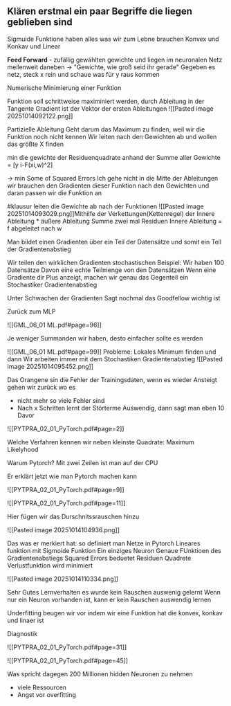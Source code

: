 ## Klären erstmal ein paar Begriffe die liegen geblieben sind

Sigmuide Funktione haben alles was wir zum Lebne brauchen
Konvex und Konkav und Linear 

**Feed Forward** - zufällig gewählten gewichte und liegen im neuronalen Netz meilenweit daneben 
-> "Gewichte, wie groß seid ihr gerade"
Gegeben es netz, steck x rein und schaue was für y raus kommen 

Numerische Minimierung einer Funktion

Funktion soll schrittweise maximiniert werden, durch Ableitung in der Tangente
Gradient ist der Vektor der ersten Ableitungen
![[Pasted image 20251014092122.png]]

Partizielle Ableitung
Geht darum das Maximum zu finden, weil wir die Funktion noch nicht kennen
Wir leiten nach den Gewichten ab und wollen das größte X finden

min die gewichte der Residuenquadrate  anhand der Summe aller Gewichte = [y i-F(xi,w)^2]

-> min Some of Squared Errors
Ich gehe nicht in die Mitte der Ableitungen wir brauchen den Gradienten dieser Funktion nach den Gewichten und daran passen wir die Funktion an

#klausur leiten die Gewichte ab nach der Funktionen
![[Pasted image 20251014093029.png]]Mithilfe der Verkettungen(Kettenregel) der 
Innere Ableitung * äußere Ableitung 
Summe zwei mal Residuen 
Innere Ableitung = f abgeleitet nach w 

Man bildet einen Gradienten über ein Teil der Datensätze und somit ein Teil der Gradientenabstieg 

Wir teilen den wirklichen Gradienten stochastischen 
Beispiel:
Wir haben 100 Datensätze
Davon eine echte Teilmenge von den Datensätzen
Wenn eine Gradiente dir Plus anzeigt, machen wir genau das Gegenteil 
ein Stochastiker Gradientenabstieg

Unter Schwachen der Gradienten
Sagt nochmal das Goodfellow wichtig ist

Zurück zum MLP

![[GML_06_01 ML.pdf#page=96]]

Je weniger Summanden wir haben, desto einfacher sollte es werden

![[GML_06_01 ML.pdf#page=99]]
Probleme:
Lokales Minimum finden und dann
Wir arbeiten immer mit dem Stochastiken Gradientenabstieg 
![[Pasted image 20251014095452.png]]

Das Orangene sin die Fehler der Trainingsdaten, wenn es wieder Ansteigt gehen wir zurück wo es 
- nicht mehr so viele Fehler sind
- Nach x Schritten lernt der Störterme Auswendig, dann sagt man eben 10 Davor

![[PYTPRA_02_01_PyTorch.pdf#page=2]]

Welche Verfahren kennen wir neben kleinste Quadrate:
Maximum Likelyhood

Warum Pytorch?
Mit zwei Zeilen ist man auf der CPU

Er erklärt jetzt wie man Pytorch machen kann 


![[PYTPRA_02_01_PyTorch.pdf#page=9]]


![[PYTPRA_02_01_PyTorch.pdf#page=11]]

Hier fügen wir das Durschnitssrauschen hinzu

![[Pasted image 20251014104936.png]]

Das was er merkiert hat: so definiert man Netze in Pytorch 
Lineares funktion mit Sigmoide Funktion
Ein einziges Neuron 
Genaue FUnktioen des Gradientenabstiegs
Squared Errors beduetet Residuen Quadrete 
Verlustfunktion wird minimiert


![[Pasted image 20251014110334.png]]

Sehr Gutes Lernverhalten es wurde kein Rauschen auswenig gelernt
Wenn nur ein Neuron vorhanden ist, kann er kein Rauschen auswendig lernen

Underfitting beugen wir vor indem wir eine Funktion hat die konvex, konkav und linaer ist 


Diagnostik 

![[PYTPRA_02_01_PyTorch.pdf#page=31]]



![[PYTPRA_02_01_PyTorch.pdf#page=45]]

Was spricht dagegen 200 Millionen hidden Neuronen zu nehmen
- viele Ressourcen
- Angst vor overfitting

